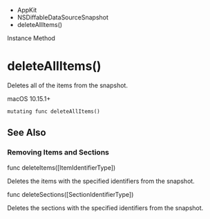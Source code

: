 

- AppKit
- NSDiffableDataSourceSnapshot
-  deleteAllItems() 

Instance Method

# deleteAllItems()

Deletes all of the items from the snapshot.

macOS 10.15.1+

``` source
mutating func deleteAllItems()
```

## See Also

### Removing Items and Sections

func deleteItems([ItemIdentifierType])

Deletes the items with the specified identifiers from the snapshot.

func deleteSections([SectionIdentifierType])

Deletes the sections with the specified identifiers from the snapshot.


